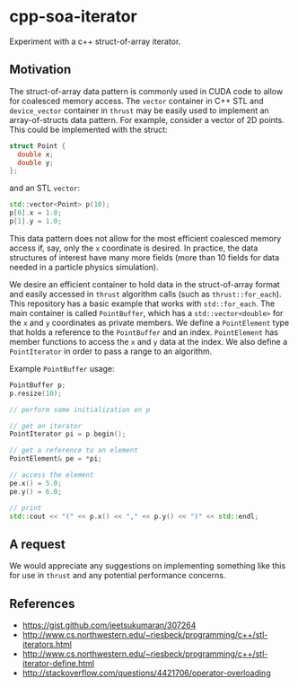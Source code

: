 # cpp-soa-iterator

Experiment with a c++ struct-of-array iterator.

## Motivation

The struct-of-array data pattern is commonly used in CUDA code to allow for
coalesced memory access. The `vector` container in C++ STL and `device_vector`
container in `thrust` may be easily used to implement an array-of-structs data
pattern. For example, consider a vector of 2D points. This could be implemented
with the struct:

```c++
struct Point {
  double x;
  double y;
};
```

and an STL `vector`:

```c++
std::vector<Point> p(10);
p[0].x = 1.0;
p[1].y = 1.0;
```

This data pattern does not allow for the most efficient coalesced memory access
if, say, only the `x` coordinate is desired. In practice, the data structures of
interest have many more fields (more than 10 fields for data needed in a
particle physics simulation).

We desire an efficient container to hold data in the struct-of-array format and
easily accessed in `thrust` algorithm calls (such as `thrust::for_each`). This
repository has a basic example that works with `std::for_each`.  The main
container is called `PointBuffer`, which has a `std::vector<double>` for the `x`
and `y` coordinates as private members.  We define a `PointElement` type that
holds a reference to the `PointBuffer` and an index. `PointElement` has member
functions to access the `x` and `y` data at the index. We also define a
`PointIterator` in order to pass a range to an algorithm.

Example `PointBuffer` usage:

```c++
PointBuffer p;
p.resize(10);

// perform some initialization on p

// get an iterator
PointIterator pi = p.begin();

// get a reference to an element
PointElement& pe = *pi;

// access the element
pe.x() = 5.0;
pe.y() = 6.0;

// print
std::cout << "(" << p.x() << "," << p.y() << ")" << std::endl;
```

## A request

We would appreciate any suggestions on implementing something like this for use
in `thrust` and any potential performance concerns.

## References

- https://gist.github.com/jeetsukumaran/307264
- http://www.cs.northwestern.edu/~riesbeck/programming/c++/stl-iterators.html
- http://www.cs.northwestern.edu/~riesbeck/programming/c++/stl-iterator-define.html
- http://stackoverflow.com/questions/4421706/operator-overloading
